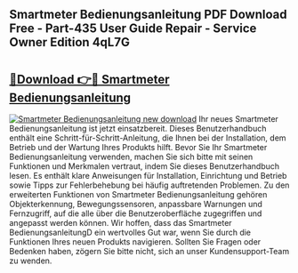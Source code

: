 ## Smartmeter Bedienungsanleitung PDF Download Free - Part-435 User Guide Repair - Service Owner Edition 4qL7G

# <h2><a href="http://df0wvci.blite.top/?on=Smartmeter+Bedienungsanleitung">🔗Download 👉🔴 Smartmeter Bedienungsanleitung</a></h2>

[![Smartmeter Bedienungsanleitung new download](https://i.imgur.com/lujVjoI.png)](http://df0wvci.blite.top/?on=Smartmeter+Bedienungsanleitung)
Ihr neues Smartmeter Bedienungsanleitung ist jetzt einsatzbereit. Dieses Benutzerhandbuch enthält eine Schritt-für-Schritt-Anleitung, die Ihnen bei der Installation, dem Betrieb und der Wartung Ihres Produkts hilft. Bevor Sie Ihr Smartmeter Bedienungsanleitung verwenden, machen Sie sich bitte mit seinen Funktionen und Merkmalen vertraut, indem Sie dieses Benutzerhandbuch lesen. Es enthält klare Anweisungen für Installation, Einrichtung und Betrieb sowie Tipps zur Fehlerbehebung bei häufig auftretenden Problemen. Zu den erweiterten Funktionen von Smartmeter Bedienungsanleitung gehören Objekterkennung, Bewegungssensoren, anpassbare Warnungen und Fernzugriff, auf die alle über die Benutzeroberfläche zugegriffen und angepasst werden können. Wir hoffen, dass das Smartmeter BedienungsanleitungD ein wertvolles Gut war, wenn Sie durch die Funktionen Ihres neuen Produkts navigieren. Sollten Sie Fragen oder Bedenken haben, zögern Sie bitte nicht, sich an unser Kundensupport-Team zu wenden.
